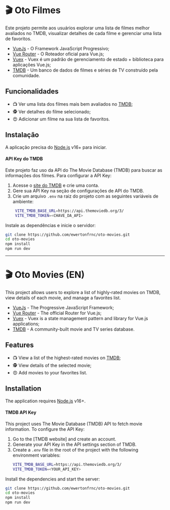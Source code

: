 # 🎬 Oto Filmes 
Este projeto permite aos usuários explorar uma lista de filmes melhor avaliados no TMDB, visualizar detalhes de cada filme e gerenciar uma lista de favoritos.

- [VueJs] - O Framework JavaScript Progressivo;
- [Vue Router] - O Roteador oficial para Vue.js;
- [Vuex] - Vuex é um padrão de gerenciamento de estado + biblioteca para aplicações Vue.js;
- [TMDB] - Um banco de dados de filmes e séries de TV construído pela comunidade.

## Funcionalidades
- 📺 Ver uma lista dos filmes mais bem avaliados no [TMDB];
- 🕵️ Ver detalhes do filme selecionado;
- 😍 Adicionar um filme na sua lista de favoritos.


## Instalação
A aplicação precisa do [Node.js](https://nodejs.org/) v16+ para iniciar.

#### API Key do TMDB
Este projeto faz uso da API do The Movie Database (TMDB) para buscar as informações dos filmes. Para configurar a API Key:
1. Acesse o [site do TMDB] e crie uma conta.
2. Gere sua API Key na seção de configurações de API do TMDB.
3. Crie um arquivo `.env` na raiz do projeto com as seguintes variáveis de ambiente:
    ```sh
     VITE_TMDB_BASE_URL=https://api.themoviedb.org/3/
     VITE_TMDB_TOKEN=<CHAVE_DA_API>
    ```

Instale as dependências e inicie o servidor:
```sh
git clone https://github.com/ewertonfrnc/oto-movies.git
cd oto-movies
npm install
npm run dev
```

***

# 🎬 Oto Movies (EN)

This project allows users to explore a list of highly-rated movies on TMDB, view details of each movie, and manage a favorites list.

- [VueJs] - The Progressive JavaScript Framework;
- [Vue Router] - The official Router for Vue.js;
- [Vuex] - Vuex is a state management pattern and library for Vue.js applications;
- [TMDB] - A community-built movie and TV series database.

## Features
- 📺 View a list of the highest-rated movies on [TMDB];
- 🕵️ View details of the selected movie;
- 😍 Add movies to your favorites list.

## Installation
The application requires [Node.js](https://nodejs.org/) v16+.

#### TMDB API Key
This project uses The Movie Database (TMDB) API to fetch movie information. To configure the API Key:

1. Go to the [TMDB website] and create an account.
2. Generate your API Key in the API settings section of TMDB.
3. Create a `.env` file in the root of the project with the following environment variables:
    ```sh
    VITE_TMDB_BASE_URL=https://api.themoviedb.org/3/
    VITE_TMDB_TOKEN=<YOUR_API_KEY>
    ```

Install the dependencies and start the server:
```sh
git clone https://github.com/ewertonfrnc/oto-movies.git
cd oto-movies
npm install
npm run dev
```

[VueJs]: https://vuejs.org
[Vuex]: https://vuex.vuejs.org/
[Vue Router]: https://router.vuejs.org
[TMDB]: https://www.themoviedb.org/
[site do TMDB]: https://developer.themoviedb.org/docs/getting-started